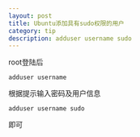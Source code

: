 ```yaml
---
layout: post
title: Ubuntu添加具有sudo权限的用户
category: tip
description: adduser username sudo
---
```


root登陆后

    adduser username

根据提示输入密码及用户信息

    adduser username sudo

即可